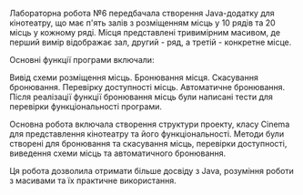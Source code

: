 Лабораторна робота №6 передбачала створення Java-додатку для кінотеатру, що має п'ять залів з розміщенням місць у 10 рядів та 20 місць у кожному ряді. Місця представлені тривимірним масивом, де перший вимір відображає зал, другий - ряд, а третій - конкретне місце.

Основні функції програми включали:

Вивід схеми розміщення місць.
Бронювання місця.
Скасування бронювання.
Перевірку доступності місць.
Автоматичне бронювання.
Після реалізації функції бронювання місць були написані тести для перевірки функціональності програми.

Основна робота включала створення структури проекту, класу Cinema для представлення кінотеатру та його функціональності. Методи були створені для бронювання та скасування місць, перевірки доступності, виведення схеми місць та автоматичного бронювання.

Ця робота дозволила отримати більше досвіду з Java, розуміння роботи з масивами та їх практичне використання.